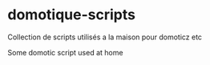 # domotique-scripts
Collection de scripts utilisés a la maison pour domoticz etc

Some domotic script used at home
